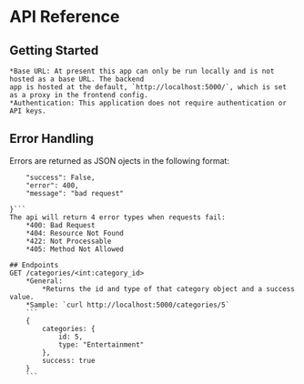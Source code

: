 # API Reference

## Getting Started 

    *Base URL: At present this app can only be run locally and is not hosted as a base URL. The backend
    app is hosted at the default, `http://localhost:5000/`, which is set as a proxy in the frontend config.
    *Authentication: This application does not require authentication or API keys.

## Error Handling
Errors are returned as JSON ojects in the following format:
```{
    "success": False,
    "error": 400,
    "message": "bad request"
    
}```
The api will return 4 error types when requests fail:
    *400: Bad Request
    *404: Resource Not Found
    *422: Not Processable
    *405: Method Not Allowed

## Endpoints
GET /categories/<int:category_id>
    *General:
        *Returns the id and type of that category object and a success value.
    *Sample: `curl http://localhost:5000/categories/5`
    ```
    {
        categories: {
            id: 5,
            type: "Entertainment"
        },
        success: true
    }
    ```